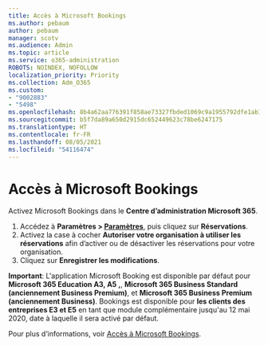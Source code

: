 ```yaml
---
title: Accès à Microsoft Bookings
ms.author: pebaum
author: pebaum
manager: scotv
ms.audience: Admin
ms.topic: article
ms.service: o365-administration
ROBOTS: NOINDEX, NOFOLLOW
localization_priority: Priority
ms.collection: Adm_O365
ms.custom:
- "9002883"
- "5498"
ms.openlocfilehash: 8b4a62aa776391f858ae73327fbded1069c9a1955792dfe1ab1e1f7384d2db3f
ms.sourcegitcommit: b5f7da89a650d2915dc652449623c78be6247175
ms.translationtype: HT
ms.contentlocale: fr-FR
ms.lasthandoff: 08/05/2021
ms.locfileid: "54116474"
---
```

# <a name="get-access-to-microsoft-bookings"></a>Accès à Microsoft Bookings

Activez Microsoft Bookings dans le **Centre d’administration Microsoft 365**.

1. Accédez à **Paramètres > [Paramètres](https://admin.microsoft.com/Adminportal/Home?source=applauncher#/Settings/Services)**, puis cliquez sur **Réservations**.
2. Activez la case à cocher **Autoriser votre organisation à utiliser les réservations** afin d’activer ou de désactiver les réservations pour votre organisation.
3. Cliquez sur **Enregistrer les modifications**.

**Important**: L'application Microsoft Booking est disponible par défaut pour **Microsoft 365 Education A3, A5 ,**, **Microsoft 365 Business Standard (anciennement Business Premium)**, et **Microsoft 365 Business Premium (anciennement Business)**. Bookings est disponible pour **les clients des entreprises E3 et E5** en tant que module complémentaire jusqu'au 12 mai 2020, date à laquelle il sera activé par défaut.

Pour plus d’informations, voir [Accès à Microsoft Bookings](https://support.microsoft.com/en-us/office/get-access-to-microsoft-bookings-5382dc07-aaa5-45c9-8767-502333b214ce).
